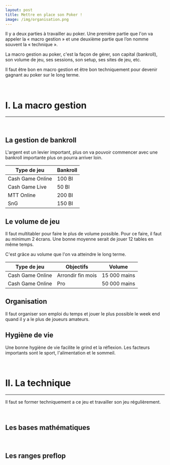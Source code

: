 ```yaml
---
layout: post
title: Mettre en place son Poker !
image: /img/organisation.png
---
```

Il y a deux parties à travailler au poker. Une première partie que l'on va appeler la « macro gestion » et  une deuxième partie que l’on nomme souvent la « technique ».

La macro gestion au poker, c'est la façon de gérer, son capital (bankroll), son volume de jeu, ses sessions, son setup, ses sites de jeu, etc.

Il faut être bon en macro gestion et être bon techniquement pour devenir gagnant au poker sur le long terme.


&nbsp;
# I. La macro gestion
---


&nbsp;
## La gestion de bankroll

L'argent est un levier important, plus on va pouvoir commencer avec une bankroll importante plus on pourra arriver loin.

|Type de jeu|Bankroll|
|-|-|
|Cash Game Online|100 BI|
|Cash Game Live|50 BI|
|MTT Online|200 BI|
|SnG|150 BI|


## Le volume de jeu

Il faut multitabler pour faire le plus de volume possible.
Pour ce faire, il faut au minimum 2 écrans.
Une bonne moyenne serait de jouer 12 tables en même temps.

C'est grâce au volume que l'on va atteindre le long terme.

|Type de jeu|Objectifs|Volume|
|-|-|-|
|Cash Game Online|Arrondir fin mois|15 000 mains|
|Cash Game Online|Pro|50 000 mains|


## Organisation

Il faut organiser son emploi du temps et jouer le plus possible le week end quand il y a le plus de joueurs amateurs.


## Hygiène de vie

Une bonne hygiène de vie facilite le grind et la réflexion. Les facteurs importants sont le sport, l'alimentation et le sommeil.


&nbsp;
# II. La technique
---

Il faut se former techniquement a ce jeu et travailler son jeu régulièrement.


&nbsp;
## Les bases mathématiques


&nbsp;
## Les ranges preflop

<!--stackedit_data:
eyJoaXN0b3J5IjpbLTExNDc4Njc5NCw4OTc3MzE3NzYsMjg1Mj
c3ODgsLTcyNTc0NjE2MiwtMTMzMzM3NTMwNSwtMTc0Njc2MDEx
LC0yMDg2NjA2MTc0LC0xOTgzNTY4NjI0LDM1ODgyMzgwMCwyOT
czNTI5MDQsNzEwODA4NTM4LC0xMzQ4OTM1NTYyLDE4MTEyMDk2
NTEsLTg2NTUyMzQ2MywtNTI2OTY4ODY3LC0yOTIwNTg4MTBdfQ
==
-->